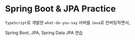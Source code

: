 # Spring Boot & JPA Practice

`TypeScript`로 개발한 `what-do-you-say` 서버를 `Java`로 컨버팅하면서,

Spring Boot, JPA, Spring Data JPA 연습